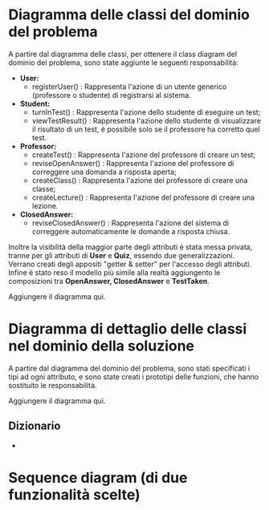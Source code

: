 # Diagramma delle classi del dominio del problema
A partire dal diagramma delle classi, per ottenere il class diagram del dominio del problema, sono state aggiunte le seguenti responsabilità:
- **User:**
  - registerUser() : Rappresenta l'azione di un utente generico (professore o studente) di registrarsi al sistema.
- **Student:**
  - turnInTest() : Rappresenta l'azione dello studente di eseguire un test;
  - viewTestResult() : Rappresenta l'azione dello studente di visualizzare il risultato di un test, è possibile solo se il professore ha corretto quel test.
- **Professor:**
  - createTest() : Rappresenta l'azione del professore di creare un test;
  - reviseOpenAnswer() : Rappresenta l'azione del professore di correggere una domanda a risposta aperta;
  - createClass() : Rappresenta l'azione del professore di creare una classe;
  - createLecture() : Rappresenta l'azione del professore di creare una lezione.
- **ClosedAnswer:**
  - reviseClosedAnswer() : Rappresenta l'azione del sistema di correggere automaticamente le domande a risposta chiusa.

Inoltre la visibilità della maggior parte degli attributi è stata messa privata, tranne per gli attributi di **User** e **Quiz**, essendo due generalizzazioni. Verrano creati degli appositi "getter & setter" per l'accesso degli attributi.
Infine è stato reso il modello più simile alla realtà aggiungento le composizioni tra **OpenAnswer, ClosedAnswer** e **TestTaken**.

Aggiungere il diagramma qui.

# Diagramma di dettaglio delle classi nel dominio della soluzione
A partire dal diagramma del dominio del problema, sono stati specificati i tipi ad ogni attributo, e sono state creati i prototipi delle funzioni, che hanno sostituito le responsabilità. 

Aggiungere il diagramma qui.

## Dizionario
- 

# Sequence diagram (di due funzionalità scelte)
